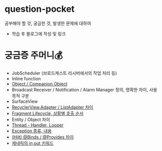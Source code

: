 # question-pocket                   
공부해야 할 것, 궁금한 것, 발생한 문제에 대하여                    
* 학습 후 블로그에 작성 및 링크               
                                
# 궁금증 주머니💰                               
* JobScheduler (브로드캐스트 리시버에서의 작업 처리 등)                        
* Inline function                         
* [Object / Companion Object](https://hungseong.tistory.com/28)                                            
* Broadcast Receiver / Notification / Alarm Manager 정의, 명확한 차이, 사용목적 구분               
* SurfaceView            
* [RecyclerView.Adapter / ListAdapter 차이](https://hungseong.tistory.com/24)                                                                               
* [Fragment Lifecycle, 상황별 호출 순서](https://hungseong.tistory.com/25?category=518367)                      
* Entity / Object 차이                          
* [Thread - Handler, Looper](https://hungseong.tistory.com/26)                      
* [Exception 종류, 내용](https://hungseong.tistory.com/27)                    
* [(Hilt) @Binds / @Provides 차이](https://hungseong.tistory.com/29)                    
* [제네릭의 in,out 키워드](https://hungseong.tistory.com/30)                                       
